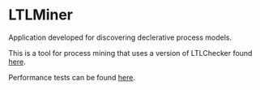 LTLMiner
=============

Application developed for discovering declerative process models.

This is a tool for process mining that uses a version of LTLChecker found [here](https://bitbucket.org/TKasekamp/ltlchecker-alone).

Performance tests can be found [here](https://github.com/TKasekamp/ltlminer-tests).
